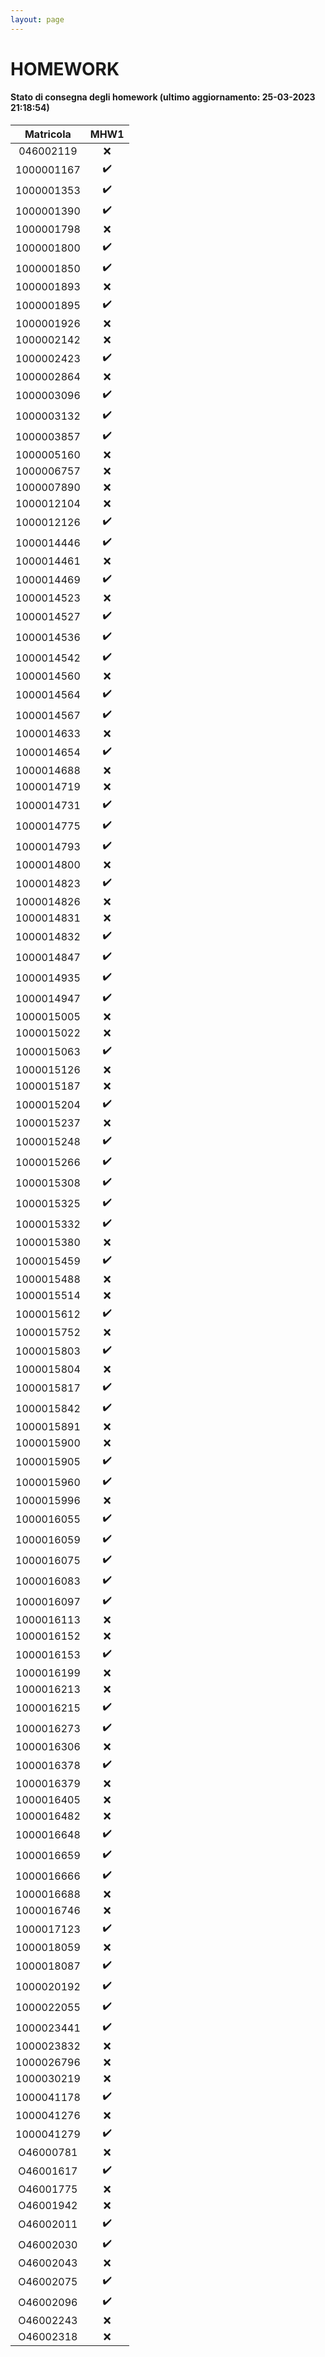 ```yaml
---
layout: page
---
```


# HOMEWORK

#### Stato di consegna degli homework (ultimo aggiornamento: 25-03-2023 21:18:54)

| Matricola | MHW1 | 
| :------: | :----: | 
| 046002119 | :x: |
| 1000001167 | :heavy_check_mark: |
| 1000001353 | :heavy_check_mark: |
| 1000001390 | :heavy_check_mark: |
| 1000001798 | :x: |
| 1000001800 | :heavy_check_mark: |
| 1000001850 | :heavy_check_mark: |
| 1000001893 | :x: |
| 1000001895 | :heavy_check_mark: |
| 1000001926 | :x: |
| 1000002142 | :x: |
| 1000002423 | :heavy_check_mark: |
| 1000002864 | :x: |
| 1000003096 | :heavy_check_mark: |
| 1000003132 | :heavy_check_mark: |
| 1000003857 | :heavy_check_mark: |
| 1000005160 | :x: |
| 1000006757 | :x: |
| 1000007890 | :x: |
| 1000012104 | :x: |
| 1000012126 | :heavy_check_mark: |
| 1000014446 | :heavy_check_mark: |
| 1000014461 | :x: |
| 1000014469 | :heavy_check_mark: |
| 1000014523 | :x: |
| 1000014527 | :heavy_check_mark: |
| 1000014536 | :heavy_check_mark: |
| 1000014542 | :heavy_check_mark: |
| 1000014560 | :x: |
| 1000014564 | :heavy_check_mark: |
| 1000014567 | :heavy_check_mark: |
| 1000014633 | :x: |
| 1000014654 | :heavy_check_mark: |
| 1000014688 | :x: |
| 1000014719 | :x: |
| 1000014731 | :heavy_check_mark: |
| 1000014775 | :heavy_check_mark: |
| 1000014793 | :heavy_check_mark: |
| 1000014800 | :x: |
| 1000014823 | :heavy_check_mark: |
| 1000014826 | :x: |
| 1000014831 | :x: |
| 1000014832 | :heavy_check_mark: |
| 1000014847 | :heavy_check_mark: |
| 1000014935 | :heavy_check_mark: |
| 1000014947 | :heavy_check_mark: |
| 1000015005 | :x: |
| 1000015022 | :x: |
| 1000015063 | :heavy_check_mark: |
| 1000015126 | :x: |
| 1000015187 | :x: |
| 1000015204 | :heavy_check_mark: |
| 1000015237 | :x: |
| 1000015248 | :heavy_check_mark: |
| 1000015266 | :heavy_check_mark: |
| 1000015308 | :heavy_check_mark: |
| 1000015325 | :heavy_check_mark: |
| 1000015332 | :heavy_check_mark: |
| 1000015380 | :x: |
| 1000015459 | :heavy_check_mark: |
| 1000015488 | :x: |
| 1000015514 | :x: |
| 1000015612 | :heavy_check_mark: |
| 1000015752 | :x: |
| 1000015803 | :heavy_check_mark: |
| 1000015804 | :x: |
| 1000015817 | :heavy_check_mark: |
| 1000015842 | :heavy_check_mark: |
| 1000015891 | :x: |
| 1000015900 | :x: |
| 1000015905 | :heavy_check_mark: |
| 1000015960 | :heavy_check_mark: |
| 1000015996 | :x: |
| 1000016055 | :heavy_check_mark: |
| 1000016059 | :heavy_check_mark: |
| 1000016075 | :heavy_check_mark: |
| 1000016083 | :heavy_check_mark: |
| 1000016097 | :heavy_check_mark: |
| 1000016113 | :x: |
| 1000016152 | :x: |
| 1000016153 | :heavy_check_mark: |
| 1000016199 | :x: |
| 1000016213 | :x: |
| 1000016215 | :heavy_check_mark: |
| 1000016273 | :heavy_check_mark: |
| 1000016306 | :x: |
| 1000016378 | :heavy_check_mark: |
| 1000016379 | :x: |
| 1000016405 | :x: |
| 1000016482 | :x: |
| 1000016648 | :heavy_check_mark: |
| 1000016659 | :heavy_check_mark: |
| 1000016666 | :heavy_check_mark: |
| 1000016688 | :x: |
| 1000016746 | :x: |
| 1000017123 | :heavy_check_mark: |
| 1000018059 | :x: |
| 1000018087 | :heavy_check_mark: |
| 1000020192 | :heavy_check_mark: |
| 1000022055 | :heavy_check_mark: |
| 1000023441 | :heavy_check_mark: |
| 1000023832 | :x: |
| 1000026796 | :x: |
| 1000030219 | :x: |
| 1000041178 | :heavy_check_mark: |
| 1000041276 | :x: |
| 1000041279 | :heavy_check_mark: |
| O46000781 | :x: |
| O46001617 | :heavy_check_mark: |
| O46001775 | :x: |
| O46001942 | :x: |
| O46002011 | :heavy_check_mark: |
| O46002030 | :heavy_check_mark: |
| O46002043 | :x: |
| O46002075 | :heavy_check_mark: |
| O46002096 | :heavy_check_mark: |
| O46002243 | :x: |
| O46002318 | :x: |
